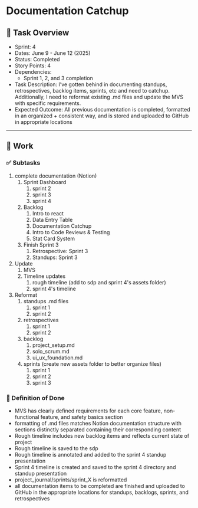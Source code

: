 # Documentation Catchup

## 📝 Task Overview
* Sprint: 4
* Dates: June 9 - June 12 (2025)
* Status: Completed
* Story Points: 4
* Dependencies:
  * Sprint 1, 2, and 3 completion
* Task Description: I’ve gotten behind in documenting standups, retrospectives, backlog items, sprints, etc and need to catchup. Additionally, I need to reformat existing .md files and update the MVS with specific requirements.
* Expected Outcome: All previous documentation is completed, formatted in an organized + consistent way, and is stored and uploaded to GitHub in appropriate locations

---

## 🔧 Work

### ✅ Subtasks
1. complete documentation (Notion)
    1. Sprint Dashboard
        1. sprint 2
        2. sprint 3
        3. sprint 4
    2. Backlog
        1. Intro to react
        2. Data Entry Table
        3. Documentation Catchup
        4. Intro to Code Reviews & Testing
        5. Stat Card System
    3. Finish Sprint 3
        1. Retrospective: Sprint 3
        2. Standups: Sprint 3
2. Update
    1. MVS
    2. Timeline updates
        1. rough timeline (add to sdp and sprint 4's assets folder)
        2. sprint 4's timeline
3. Reformat
    1. standups .md files
        1. sprint 1
        2. sprint 2
    2. retrospectives
        1. sprint 1
        2. sprint 2
    3. backlog
        1. project_setup.md
        2. solo_scrum.md
        3. ui_ux_foundation.md
    4. sprints (create new assets folder to better organize files)
        1. sprint 1
        2. sprint 2
        3. sprint 3

### 📘 Definition of Done
- MVS has clearly defined requirements for each core feature, non-functional feature, and safety basics section
- formatting of .md files matches Notion documentation structure with sections distinctly separated containing their corresponding content
- Rough timeline includes new backlog items and reflects current state of project
- Rough timeline is saved to the sdp
- Rough timeline is annotated and added to the sprint 4 standup presentation
- Sprint 4 timeline is created and saved to the sprint 4 directory and standup presentation
- project_journal/sprints/sprint_X is reformatted
- all documentation items to be completed are finished and uploaded to GitHub in the appropriate locations for standups, backlogs, sprints, and retrospectives